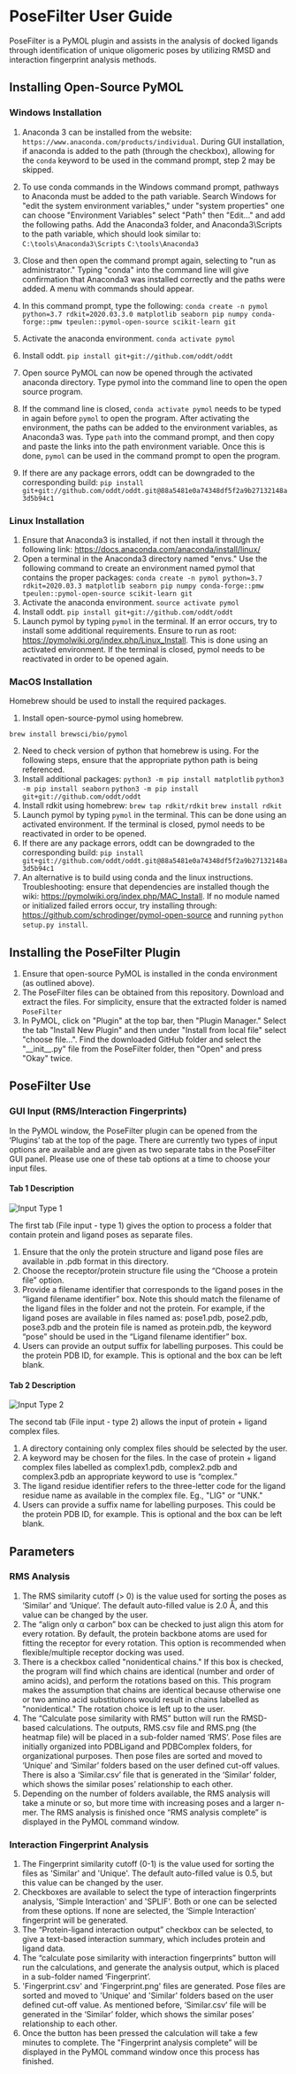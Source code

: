 # PoseFilter User Guide 

PoseFilter is a PyMOL plugin and assists in the analysis of docked ligands through identification of unique
oligomeric poses by utilizing RMSD and interaction fingerprint analysis methods.  

## Installing Open-Source PyMOL
### Windows Installation

1. Anaconda 3 can be installed from the website: `https://www.anaconda.com/products/individual`. During GUI installation,
if anaconda is added to the path (through the checkbox), allowing for the `conda` keyword to be used in the command
prompt, step 2 may be skipped.
2. To use conda commands in the Windows command prompt, pathways to Anaconda must be added to the path variable. Search
Windows for "edit the system environment variables," under "system properties" one can choose "Environment Variables"
select "Path" then "Edit..." and add the following paths.
Add the Anaconda3 folder, and Anaconda3\Scripts to the path variable, which should look similar to:
`C:\tools\Anaconda3\Scripts`
`C:\tools\Anaconda3`
3. Close and then open the command prompt again, selecting to "run as administrator." Typing "conda" into the command line
will give confirmation that Anaconda3 was installed correctly and the paths were added. A menu with commands should appear.
4. In this command prompt, type the following:
`conda create -n pymol python=3.7 rdkit=2020.03.3.0 matplotlib seaborn pip numpy conda-forge::pmw tpeulen::pymol-open-source scikit-learn git `
5. Activate the anaconda environment.
`conda activate pymol`
6. Install oddt.
`pip install git+git://github.com/oddt/oddt`

7. Open source PyMOL can now be opened through the activated anaconda directory. Type pymol into the command line to 
open the open source program.
8. If the command line is closed, `conda activate pymol` needs to be typed in again before `pymol` to open the program.
After activating the environment, the paths can be added to the environment variables, as Anaconda3 was. Type `path` into the command
prompt, and then copy and paste the links into the path environment variable. Once this is done, `pymol` can be used 
in the command prompt to open the program.
9. If there are any package errors, oddt can be downgraded to the corresponding build:
`pip install git+git://github.com/oddt/oddt.git@88a5481e0a74348df5f2a9b27132148a3d5b94c1`


### Linux Installation
1. Ensure that Anaconda3 is installed, if not then install it through the following link:
https://docs.anaconda.com/anaconda/install/linux/
2. Open a terminal in the Anaconda3 directory named "envs." Use the following command to create an environment
named pymol that contains the proper packages:
`conda create -n pymol python=3.7 rdkit=2020.03.3 matplotlib seaborn pip numpy conda-forge::pmw tpeulen::pymol-open-source scikit-learn git`
2. Activate the anaconda environment.
`source activate pymol`
3. Install oddt.
`pip install git+git://github.com/oddt/oddt`
4. Launch pymol by typing `pymol` in the terminal. If an error occurs, try to install some additional requirements.
Ensure to run as root: https://pymolwiki.org/index.php/Linux_Install. This is done using an activated environment.
If the terminal is closed, pymol needs to be reactivated in order to be opened again.


### MacOS Installation
Homebrew should be used to install the required packages.

1. Install open-source-pymol using homebrew.

`brew install brewsci/bio/pymol`

2. Need to check version of python that homebrew is using. For the following steps, ensure that the appropriate python path is being referenced.
3. Install additional packages:
`python3 -m pip install matplotlib`
`python3 -m pip install seaborn`
`python3 -m pip install git+git://github.com/oddt/oddt`
4. Install rdkit using homebrew:
`brew tap rdkit/rdkit`
`brew install rdkit`
5. Launch pymol by typing `pymol` in the terminal. This can be done using an activated environment. If the terminal is
closed, pymol needs to be reactivated in order to be opened.
6. If there are any package errors, oddt can be downgraded to the corresponding build:
`pip install git+git://github.com/oddt/oddt.git@88a5481e0a74348df5f2a9b27132148a3d5b94c1`
7. An alternative is to build using conda and the linux instructions.
Troubleshooting: ensure that dependencies are installed though the wiki: https://pymolwiki.org/index.php/MAC_Install.
If no module named or initialized failed errors occur, try installing through: https://github.com/schrodinger/pymol-open-source
and running `python setup.py install`.

## Installing the PoseFilter Plugin 

   1. Ensure that open-source PyMOL is installed in the conda environment (as outlined above).
   2. The PoseFilter files can be obtained from this repository. Download and extract the files. For simplicity, ensure
      that the extracted folder is named `PoseFilter`
   3. In PyMOL, click on "Plugin" at the top bar, then "Plugin Manager." Select the tab "Install New Plugin" and then
     under "Install from local file" select "choose file...". Find the downloaded GitHub folder and select the
      "\_\_init\_\_.py" file from the PoseFilter folder, then "Open" and press "Okay" twice. 

## PoseFilter Use 

### GUI Input (RMS/Interaction Fingerprints) 

In the PyMOL window, the PoseFilter plugin can be opened from the ‘Plugins’ tab at the top of the page.
There are currently two types of input options are available and are given as two separate tabs in the
PoseFilter GUI panel.
Please use one of these tab options at a time to choose your input files.

#### Tab 1 Description
![Input Type 1](https://github.com/skalyaanamoorthy/PoseFilter/blob/master/Snapshots/GUITab1.jpg)

The first tab (File input - type 1) gives the option to process a
folder that contain protein and ligand poses as separate files.
1. Ensure that the only the protein structure and ligand pose files are available in .pdb format in this directory. 
2. Choose the receptor/protein structure file using the “Choose a protein file” option.
3. Provide a filename identifier that corresponds to the ligand poses in the “ligand filename identifier” box.
Note this should match the filename of the ligand files in the folder and not the protein. For example, if the ligand poses
are available in files named as: pose1.pdb, pose2.pdb, pose3.pdb and the protein file is named as protein.pdb,
the keyword “pose” should be used in the “Ligand filename identifier” box.  
4. Users can provide an output suffix for labelling purposes. This could be the protein PDB ID, for example.
This is optional and the box can be left blank.

#### Tab 2 Description
![Input Type 2](https://github.com/skalyaanamoorthy/PoseFilter/blob/master/Snapshots/GUITab2.jpg)

The second tab (File input - type 2) allows the input of protein + ligand complex files.

1. A directory containing only complex files should be selected by the user. 
2. A keyword may be chosen for the files. In the case of protein + ligand complex files labelled as complex1.pdb,
complex2.pdb and complex3.pdb an appropriate keyword to use is “complex.” 
3. The ligand residue identifier refers to the three-letter code for the ligand residue name as available in the
complex file. Eg., "LIG" or "UNK."
4. Users can provide a suffix name for labelling purposes. This could be the protein PDB ID, for example.
This is optional and the box can be left blank. 

## Parameters 

### RMS Analysis 

1. The RMS similarity cutoff (> 0) is the value used for sorting the poses as ‘Similar’ and ‘Unique’. The default
auto-filled value is 2.0 Å, and this value can be changed by the user.  
2. The “align only α carbon” box can be checked to just align this atom for every rotation. By default, the
protein backbone atoms are used for fitting the receptor for every rotation. This option is recommended when
flexible/multiple receptor docking was used.
3. There is a checkbox called "nonidentical chains." If this box is checked, the program will find which chains are
 identical (number and order of amino acids), and perform the rotations based on this. This program makes the
 assumption that chains are identical because otherwise one or two amino acid substitutions would result in chains
 labelled
 as "nonidentical." The rotation choice is left up to the user. 
3. The “Calculate pose similarity with RMS” button will run the RMSD-based calculations. The outputs, RMS.csv file
and RMS.png (the heatmap file) will be placed in a sub-folder named ‘RMS’. Pose files are initially organized into
 PDBLigand and PDBComplex folders, for organizational purposes. Then pose files are sorted and moved to ‘Unique’ and
 ‘Similar’ folders based on the user defined cut-off values. There is also a ‘Similar.csv’ file that is generated in
 the ‘Similar’ folder, which shows the similar poses’ relationship to each other. 
4. Depending on the number of folders available, the RMS analysis will take a minute or so, but more time with
increasing poses and a larger n-mer. The RMS analysis is finished once “RMS analysis complete” is displayed in the
PyMOL command window. 

### Interaction Fingerprint Analysis 

1. The Fingerprint similarity cutoff (0-1) is the value used for sorting the files as 'Similar' and 'Unique'.
The default auto-filled value is 0.5, but this value can be changed by the user.  
2. Checkboxes are available to select the type of interaction fingerprints analysis, 'Simple Interaction' and 'SPLIF'.
Both or one can be selected from these options. If none are selected, the ‘Simple Interaction’ fingerprint will be generated. 
3. The “Protein-ligand interaction output” checkbox can be selected, to give a text-based interaction summary, which
includes protein and ligand data. 
4. The “calculate pose similarity with interaction fingerprints” button will run the calculations, and generate the
analysis output, which is placed in a sub-folder named ‘Fingerprint’. 
5. 'Fingerprint.csv' and 'Fingerprint.png' files are generated. Pose files are sorted and moved to 'Unique' and
'Similar' folders based on the user defined cut-off value.  As mentioned before, ‘Similar.csv’ file will be
generated in the ‘Similar’ folder, which shows the similar poses’ relationship to each other. 
6. Once the button has been pressed the calculation will take a few minutes to complete. The "Fingerprint analysis
complete” will be displayed in the PyMOL command window once this process has finished.
